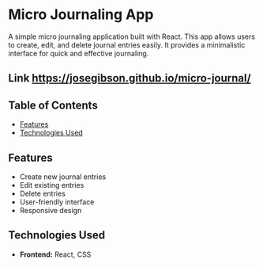# Micro Journaling App

A simple micro journaling application built with React. This app allows users to create, edit, and delete journal entries easily. It provides a minimalistic interface for quick and effective journaling.

## Link https://josegibson.github.io/micro-journal/

## Table of Contents

- [Features](#features)
- [Technologies Used](#technologies-used)

## Features

- Create new journal entries
- Edit existing entries
- Delete entries
- User-friendly interface
- Responsive design

## Technologies Used

- **Frontend:** React, CSS
